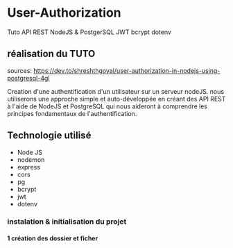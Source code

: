 # User-Authorization

Tuto API REST NodeJS & PostgerSQL JWT bcrypt dotenv

## réalisation du TUTO

sources:
https://dev.to/shreshthgoyal/user-authorization-in-nodejs-using-postgresql-4gl 

Creation d'une authentification d'un utilisateur sur un serveur nodeJS. nous utiliserons une approche simple et auto-développée en créant des API REST à l'aide de NodeJS et PostgreSQL qui nous aideront à comprendre les principes fondamentaux de l'authentification.

## Technologie utilisé

- Node JS
- nodemon
- express
- cors
- pg
- bcrypt
- jwt
- dotenv

### instalation & initialisation du projet

#### 1 création des dossier et ficher

